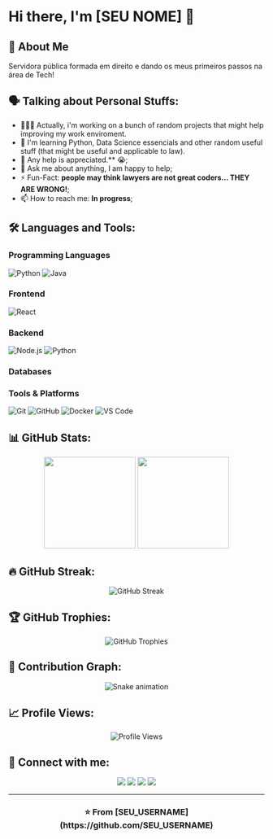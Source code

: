 # Hi there, I'm [SEU NOME] 👋

## 🚀 About Me

Servidora pública formada em direito e dando os meus primeiros passos na área de Tech!

## 🗣️ Talking about Personal Stuffs:
- 👨🏽‍💻 Actually, i'm working on a bunch of random projects that might help improving my work enviroment.
- 🌱 I'm learning Python, Data Science essencials and other random useful stuff (that might be useful and applicable to law).
- 🤔 Any help is appreciated.** 😭;
- 💬 Ask me about anything, I am happy to help;
- ⚡️ Fun-Fact: **people may think lawyers are not great coders... THEY ARE WRONG!**;
- 📫 How to reach me: **In progress**;

## 🛠️ Languages and Tools:

### Programming Languages
![Python](https://img.shields.io/badge/-Python-3776AB?style=flat-square&logo=python&logoColor=white)
![Java](https://img.shields.io/badge/-Java-007396?style=flat-square&logo=java&logoColor=white)

### Frontend
![React](https://img.shields.io/badge/-React-61DAFB?style=flat-square&logo=react&logoColor=black)

### Backend
![Node.js](https://img.shields.io/badge/-Node.js-339933?style=flat-square&logo=node.js&logoColor=white)
![Python](https://img.shields.io/badge/-Python-3776AB?style=flat-square&logo=python&logoColor=white)


### Databases


### Tools & Platforms
![Git](https://img.shields.io/badge/-Git-F05032?style=flat-square&logo=git&logoColor=white)
![GitHub](https://img.shields.io/badge/-GitHub-181717?style=flat-square&logo=github&logoColor=white)
![Docker](https://img.shields.io/badge/-Docker-2496ED?style=flat-square&logo=docker&logoColor=white)
![VS Code](https://img.shields.io/badge/-VS%20Code-007ACC?style=flat-square&logo=visual-studio-code&logoColor=white)

## 📊 GitHub Stats:

<div align="center">
  <img height="180em" src="https://github-readme-stats.vercel.app/api?username=SEU_USERNAME&show_icons=true&theme=dark&include_all_commits=true&count_private=true"/>
  <img height="180em" src="https://github-readme-stats.vercel.app/api/top-langs/?username=SEU_USERNAME&layout=compact&langs_count=8&theme=dark"/>
</div>

## 🔥 GitHub Streak:
<div align="center">
  <img src="https://github-readme-streak-stats.herokuapp.com/?user=Caah542&theme=dark" alt="GitHub Streak"/>
</div>

## 🏆 GitHub Trophies:
<div align="center">
  <img src="https://github-profile-trophy.vercel.app/?username=Caah542&theme=darkhub&no-frame=true&margin-w=15" alt="GitHub Trophies"/>
</div>

## 🐍 Contribution Graph:
<div align="center">
  <img src="https://github.com/Caah542/Caah542/blob/output/github-contribution-grid-snake.svg" alt="Snake animation"/>
</div>

## 📈 Profile Views:
<div align="center">
  <img src="https://komarev.com/ghpvc/?username=SEU_USERNAME&color=blue&style=flat-square&label=Profile+Views" alt="Profile Views"/>
</div>

## 🤝 Connect with me:
<div align="center">
  <a href="https://linkedin.com/in/SEU_LINKEDIN"><img src="https://img.shields.io/badge/-LinkedIn-0077B5?style=for-the-badge&logo=linkedin&logoColor=white"/></a>
  <a href="mailto:seu.email@exemplo.com"><img src="https://img.shields.io/badge/-Email-D14836?style=for-the-badge&logo=gmail&logoColor=white"/></a>
  <a href="https://twitter.com/SEU_TWITTER"><img src="https://img.shields.io/badge/-Twitter-1DA1F2?style=for-the-badge&logo=twitter&logoColor=white"/></a>
  <a href="https://instagram.com/SEU_INSTAGRAM"><img src="https://img.shields.io/badge/-Instagram-E4405F?style=for-the-badge&logo=instagram&logoColor=white"/></a>
</div>

---

<div align="center">
  <h3>⭐️ From [SEU_USERNAME](https://github.com/SEU_USERNAME)</h3>
</div>

<!--
**Caah542/Caah542** is a ✨ _special_ ✨ repository because its `README.md` (this file) appears on your GitHub profile.

Here are some ideas to get you started:

- 🔭 I’m currently working on ...
- 🌱 I’m currently learning ...
- 👯 I’m looking to collaborate on ...
- 🤔 I’m looking for help with ...
- 💬 Ask me about ...
- 📫 How to reach me: ...
- 😄 Pronouns: ...
- ⚡ Fun fact: ...
-->

